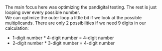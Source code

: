 The main focus here was optimizing the pandigital testing. The rest is just looping over every possible number.  
We can optimize the outer loop a little bit if we look at the possible multiplicands.
There are only 2 possibilities if we need 9 digits in our calculation:

- 1-digit number * 4-digit number = 4-digit number
- 2-digit number * 3-digit number = 4-digit number